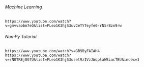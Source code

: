 ###### Machine Learning
    https://www.youtube.com/watch?v=gmvvaobm7eQ&list=PLeo1K3hjS3uvCeTYTeyfe0-rN5r8zn9rw
    
###### NumPy Tutorial
    https://www.youtube.com/watch?v=GB9ByFAIAH4
    https://www.youtube.com/watch?v=rN0TREj8G7U&list=PLeo1K3hjS3uset9zIVzJWqplaWBiacTEU&index=1

     
    
